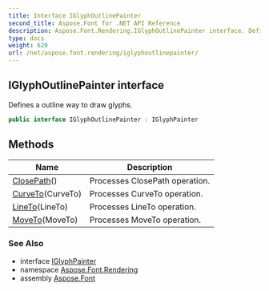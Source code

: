 ```yaml
---
title: Interface IGlyphOutlinePainter
second_title: Aspose.Font for .NET API Reference
description: Aspose.Font.Rendering.IGlyphOutlinePainter interface. Defines a outline way to draw glyphs
type: docs
weight: 620
url: /net/aspose.font.rendering/iglyphoutlinepainter/
---
```

## IGlyphOutlinePainter interface

Defines a outline way to draw glyphs.

```csharp
public interface IGlyphOutlinePainter : IGlyphPainter
```

## Methods

| Name | Description |
| --- | --- |
| [ClosePath](../../aspose.font.rendering/iglyphoutlinepainter/closepath/)() | Processes ClosePath operation. |
| [CurveTo](../../aspose.font.rendering/iglyphoutlinepainter/curveto/)(CurveTo) | Processes CurveTo operation. |
| [LineTo](../../aspose.font.rendering/iglyphoutlinepainter/lineto/)(LineTo) | Processes LineTo operation. |
| [MoveTo](../../aspose.font.rendering/iglyphoutlinepainter/moveto/)(MoveTo) | Processes MoveTo operation. |

### See Also

* interface [IGlyphPainter](../iglyphpainter/)
* namespace [Aspose.Font.Rendering](../../aspose.font.rendering/)
* assembly [Aspose.Font](../../)



